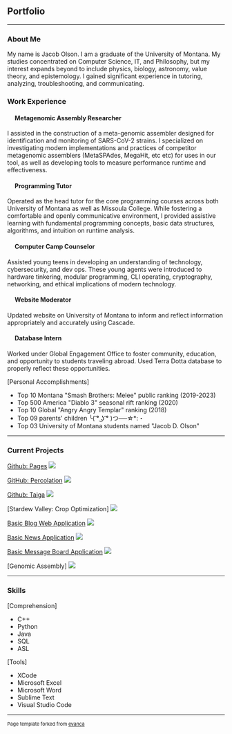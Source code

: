 ## Portfolio

---

### About Me
My name is Jacob Olson. I am a graduate of the University of Montana. My studies concentrated on Computer Science, IT, and Philosophy, but my interest expands beyond to include physics, biology, astronomy, value theory, and epistemology. I gained significant experience in tutoring, analyzing, troubleshooting, and communicating. 


### Work Experience
#### &emsp; Metagenomic Assembly Researcher
I assisted in the construction of a meta-genomic assembler designed for identification and monitoring of SARS-CoV-2 strains. I specialized on investigating modern implementations and practices of competitor metagenomic assemblers (MetaSPAdes, MegaHit, etc etc) for uses in our tool, as well as developing tools to measure performance runtime and effectiveness.

#### &emsp; Programming Tutor
Operated as the head tutor for the core programming courses across both University of Montana as well as Missoula College. While fostering a comfortable and openly communicative environment, I provided assistive learning with fundamental programming concepts, basic data structures, algorithms, and intuition on runtime analysis.

#### &emsp; Computer Camp Counselor
Assisted young teens in developing an understanding of technology, cybersecurity, and dev ops. These young agents were introduced to hardware tinkering, modular programming, CLI operating, cryptography, networking, and ethical implications of modern technology.

#### &emsp; Website Moderator
Updated website on University of Montana to inform and reflect information appropriately and accurately using Cascade.

#### &emsp; Database Intern
Worked under Global Engagement Office to foster community, education, and opportunity to students traveling abroad. Used Terra Dotta database to properly reflect these opportunities.


[Personal Accomplishments]
-  Top 10 Montana "Smash Brothers: Melee" public ranking (2019-2023)
-  Top 500 America "Diablo 3" seasonal rift ranking (2020)
-  Top 10 Global "Angry Angry Templar" ranking (2018)
-  Top 09 parents' children ╰( ͡° ͜ʖ ͡° )つ──☆*:・
-  Top 03 University of Montana students named "Jacob D. Olson"

---

### Current Projects


[Github: Pages](http://github.com/H0LL0W3D/pages)
<img src="images/pages.png?raw=true"/>

[GitHub: Percolation](http://github.com/H0LL0W3D/Percolation)
<img src="images/Percolation.png?raw=true"/>

[Github: Taiga](https://github.com/H0LL0W3D/Taiga)
<img src="images/babayaga.png?raw=true"/>

[Stardew Valley: Crop Optimization]
<img src="images/StardewLogo.png?raw=true"/>

[Basic Blog Web Application](https://github.com/H0LL0W3D/BlogApp)
<img src="images/Desktop.jpg?raw=true"/>

[Basic News Application](https://github.com/H0LL0W3D/NewspaperApp)
<img src="images/Desktop.jpg?raw=true"/>

[Basic Message Board Application](https://github.com/H0LL0W3D/WebAppProject)
<img src="images/Cuteness.png?raw=true"/>

[Genomic Assembly]
<img src="images/Genomics.jpg?raw=true"/>

---

### Skills
[Comprehension]
- C++
- Python
- Java
- SQL
- ASL

[Tools]
- XCode
- Microsoft Excel
- Microsoft Word
- Sublime Text
- Visual Studio Code


---
<p style="font-size:11px">Page template forked from <a href="https://github.com/evanca/quick-portfolio">evanca</a></p>
<!-- Remove above link if you don't want to attibute -->
